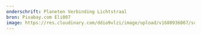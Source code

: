 ```yaml
---
onderschrift: Planeten Verbinding Lichtstraal
bron: Pixabay.com Eli007
image: https://res.cloudinary.com/ddio9vlzi/image/upload/v1680936067/sciencegeek/posts/planeten-verbinding-lichtstraal.jpg
---
```

